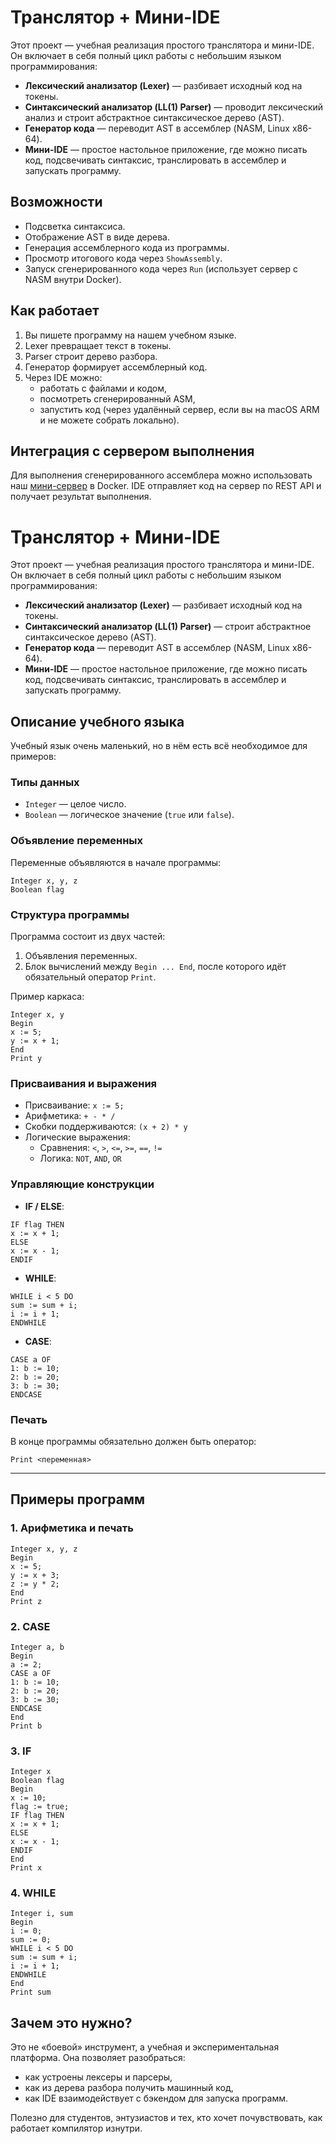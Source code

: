 # Транслятор + Мини-IDE

Этот проект — учебная реализация простого транслятора и мини-IDE.  
Он включает в себя полный цикл работы с небольшим языком программирования:

- **Лексический анализатор (Lexer)** — разбивает исходный код на токены.  
- **Синтаксический анализатор (LL(1) Parser)** — проводит лексический анализ и строит абстрактное синтаксическое дерево (AST).  
- **Генератор кода** — переводит AST в ассемблер (NASM, Linux x86-64).  
- **Мини-IDE** — простое настольное приложение, где можно писать код, подсвечивать синтаксис, транслировать в ассемблер и запускать программу.

## Возможности

- Подсветка синтаксиса.
- Отображение AST в виде дерева.
- Генерация ассемблерного кода из программы.
- Просмотр итогового кода через `ShowAssembly`.
- Запуск сгенерированного кода через `Run` (использует сервер с NASM внутри Docker).

## Как работает

1. Вы пишете программу на нашем учебном языке.  
2. Lexer превращает текст в токены.  
3. Parser строит дерево разбора.  
4. Генератор формирует ассемблерный код.  
5. Через IDE можно:
   - работать с файлами и кодом,
   - посмотреть сгенерированный ASM,
   - запустить код (через удалённый сервер, если вы на macOS ARM и не можете собрать локально).


## Интеграция с сервером выполнения

Для выполнения сгенерированного ассемблера можно использовать наш [мини-сервер](https://github.com/ghimik/ASMServer) в Docker.
IDE отправляет код на сервер по REST API и получает результат выполнения.

# Транслятор + Мини-IDE

Этот проект — учебная реализация простого транслятора и мини-IDE.  
Он включает в себя полный цикл работы с небольшим языком программирования:

- **Лексический анализатор (Lexer)** — разбивает исходный код на токены.  
- **Синтаксический анализатор (LL(1) Parser)** — строит абстрактное синтаксическое дерево (AST).  
- **Генератор кода** — переводит AST в ассемблер (NASM, Linux x86-64).  
- **Мини-IDE** — простое настольное приложение, где можно писать код, подсвечивать синтаксис, транслировать в ассемблер и запускать программу.


## Описание учебного языка

Учебный язык очень маленький, но в нём есть всё необходимое для примеров:

### Типы данных
- `Integer` — целое число.  
- `Boolean` — логическое значение (`true` или `false`).

### Объявление переменных
Переменные объявляются в начале программы:

```
Integer x, y, z
Boolean flag
```

### Структура программы
Программа состоит из двух частей:
1. Объявления переменных.
2. Блок вычислений между `Begin ... End`, после которого идёт обязательный оператор `Print`.

Пример каркаса:
```
Integer x, y
Begin
x := 5;
y := x + 1;
End
Print y
```

### Присваивания и выражения
- Присваивание: `x := 5;`  
- Арифметика: `+ - * /`  
- Скобки поддерживаются: `(x + 2) * y`  
- Логические выражения:
  - Сравнения: `<`, `>`, `<=`, `>=`, `==`, `!=`
  - Логика: `NOT`, `AND`, `OR`  

### Управляющие конструкции
- **IF / ELSE**:
```
IF flag THEN
x := x + 1;
ELSE
x := x - 1;
ENDIF
```

- **WHILE**:
```
WHILE i < 5 DO
sum := sum + i;
i := i + 1;
ENDWHILE
```

- **CASE**:
```
CASE a OF
1: b := 10;
2: b := 20;
3: b := 30;
ENDCASE
```

### Печать
В конце программы обязательно должен быть оператор:
```
Print <переменная>
```
---

## Примеры программ

### 1. Арифметика и печать
```
Integer x, y, z
Begin
x := 5;
y := x + 3;
z := y * 2;
End
Print z
```

### 2. CASE
```
Integer a, b
Begin
a := 2;
CASE a OF
1: b := 10;
2: b := 20;
3: b := 30;
ENDCASE
End
Print b
```

### 3. IF
```
Integer x
Boolean flag
Begin
x := 10;
flag := true;
IF flag THEN
x := x + 1;
ELSE
x := x - 1;
ENDIF
End
Print x
```

### 4. WHILE
```
Integer i, sum
Begin
i := 0;
sum := 0;
WHILE i < 5 DO
sum := sum + i;
i := i + 1;
ENDWHILE
End
Print sum
```


## Зачем это нужно?

Это не «боевой» инструмент, а учебная и экспериментальная платформа.
Она позволяет разобраться:

* как устроены лексеры и парсеры,
* как из дерева разбора получить машинный код,
* как IDE взаимодействует с бэкендом для запуска программ.

Полезно для студентов, энтузиастов и тех, кто хочет почувствовать, как работает компилятор изнутри.

